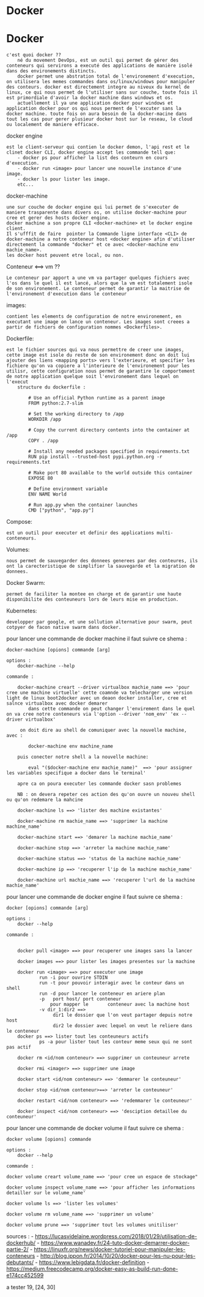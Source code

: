 # Docker

<h1>Docker</h1>

	c'est quoi docker ??
		né du movement DevOps, est un outil qui permet de gérer des conteneurs qui servirons a executé des applications de manière isolé dans des environements distincts.
        docker permet une abstration total de l'environement d'execution, on utilisera les memes commandes dans os/linux/windows pour manipuler des conteurs. docker est directement integre au niveux du kernel de linux, ce qui nous permet de l'utiliser sans sur couche, toute fois il est primordiale d'avoir la docker machine dans windows et os.
        actuellement il ya une application docker pour windows et application docker pour os qui nous perment de l'excuter sans la docker machine. toute fois on aura besoin de la docker-macine dans tout les cas pour gerer plusieur docker host sur le reseau, le cloud ou localement de maniere efficace.        

docker engine

    est le client-serveur qui contien le docker demon, l'api rest et le clinet docker CLI, docker engine accept les commande tell que:
        - docker ps pour afficher la list des conteurn en cours d'execution.
        - docker run <image> pour lancer une nouvelle instance d'une image.
        - docker ls pour lister les image.
        etc...

docker-machine

    une sur couche de docker engine qui lui permet de s'executer de maniere trasparente dans divers os, on utilise docker-machine pour cree et gerer des hosts docker engine.
    docker machine a son propre CLI <docker-machine> et le docker engine client.
    Il s'ufffit de faire  pointer la Commande ligne interface <CLI> de docker-machine a notre conteneur host <docker engine> afin d'utiliser directement la commande "docker" et ce avec <docker-machine env machie_name>.
    les docker host peuvent etre local, ou non.



Conteneur <==> vm ??

    Le conteneur par apport a une vm va partager quelques fichiers avec l'os dans le quel il est lancé, alors que la vm est totalement isole de son environement. Le conteneur permet de garantir la maitrise de l'environement d'execution dans le conteneur

images:

    contient les elements de configuration de notre environement, en executant une image on lance un conteneur. Les images sont creees a partir de fichiers de configuration nommes <Dockerfiles>.

Dockerfile:

    est le fichier sources qui va nous permettre de creer une images, cette image est isole du reste de son environement donc on doit lui ajouter des liens <mapping ports> vers l'exterieure, et specifier les fichiere qu'on va copiere a l'interieure de l'environement pour les utilisr, cette configuration nous permet de garantire le comportement de notre application quelque soit l'environement dans lequel on l'execut 
        structure du dockerfile :

            # Use an official Python runtime as a parent image
            FROM python:2.7-slim

            # Set the working directory to /app
            WORKDIR /app

            # Copy the current directory contents into the container at /app
            COPY . /app

            # Install any needed packages specified in requirements.txt
            RUN pip install --trusted-host pypi.python.org -r requirements.txt

            # Make port 80 available to the world outside this container
            EXPOSE 80

            # Define environment variable
            ENV NAME World

            # Run app.py when the container launches
            CMD ["python", "app.py"]


Compose:

    est un outil pour executer et definir des applications multi-conteneurs.

Volumes:

    nous permet de sauvegarder des donnees generees par des conteures, ils ont la carecteristique de simplifier la sauvegarde et la migration de donnees.

Docker Swarm:

    permet de faciliter la montee en charge et de garantir une haute disponibilite des conteuneurs lors de leurs mise en production.

Kubernetes:

    developper par google, et une sollution alternative pour swarm, peut cotpyer de facon native swarm dans docker.


pour lancer une commande de docker machine il faut suivre ce shema :

    docker-machine [opions] commande [arg]

    options :
        docker-machine --help

    commande :
    
        docker-machine creart --driver virtualbox machie_name ==> 'pour cree une machine virtuelle' cette coamnde va telecharger une version light de linux boot2docker avec un deaon docker installer, cree et salnce virtualbox avec docker demarer
            dans cette commande on peut changer l'envirement dans le quel on va cree notre conteneurs via l'option --driver 'nom_env' 'ex --driver virtualbox'

         on doit dire au shell de comuniquer avec la nouvelle machine, avec :
        
            docker-machine env machine_name

        puis conecter notre shell a la nouvelle machine:

            eval "($docker-machine env machie_name)"  ==> 'pour assigner les variables specifique a docker dans le terminal'
        
        apre ca on poura executer les commande docker sasn problemes 

        NB : on devera repeter ces action des qu'on ouvre un nouveu shell ou qu'on redemare la mahcine 

        docker-machine ls ==> 'lister des machine existantes'

        docker-machine rm machie_name ==> 'supprimer la machine machine_name'

        docker-machine start ==> 'demarer la machine machie_name'

        docker-machine stop ==> 'arreter la machine machie_name'

        docker-machine status ==> 'status de la machine machie_name'

        docker-machine ip ==> 'recuperer l'ip de la machine machie_name'

        docker-machine url machie_name ==> 'recuperer l'url de la machine machie_name'

        
pour lancer une commande de docker engine il faut suivre ce shema :

    docker [opions] commande [arg]

    options :
        docker --help

    commande :


        docker pull <image> ==> pour recuperer une images sans la lancer

        docker images ==> pour lister les images presentes sur la machine

        docker run <image> ==> pour executer une image
                run -i pour ouvrire STDIN
                run -t pour pouvoir interagir avec le conteur dans un shell
                run -d pour lancer le conteneur en ariere plan
                -p   port host/ port conteneur 
                    pour mapper le       conteneur avec la machine host
                -v dir_1:dir2 ==>
                     dir1 le dossier que l'on veut partager depuis notre host
                     dir2 le dossier avec lequel on veut le reliere dans le conteneur
        docker ps ==> lister tout les conteuneurs actifs
                ps -a pour lister tout les conteur meme seux qui ne sont pas actif
        
        docker rm <id/nom conteneur> ==> supprimer un conteuneur arrete

        docker rmi <imager> ==> supprimer une image

        docker start <id/nom conteneur> ==> 'demmarer le conteuneur'

        docker stop <id/nom conteneur>==> 'arreter le conteuneur'

        docker restart <id/nom conteneur> ==> 'redemmarer le conteuneur'

        docker inspect <id/nom conteneur> ==> 'desciption detaillee du conteuneur'

pour lancer une commande de docker volume il faut suivre ce shema :

    docker volume [opions] commande

    options :
        docker --help

    commande :

    docker volume creart volume_name ==> 'pour cree un espace de stockage"

    docker volume inspect volume_name ==> 'pour afficher les informations detailler sur le volume_name'

    docker volume ls ==> 'lister les volumes'
    
    docker volume rm volume_name ==> 'supprimer un volume'
    
    docker volume prune ==> 'supprimer tout les volumes unitiliser'



sources :
    - https://lucasvidelaine.wordpress.com/2018/01/29/utilisation-de-dockerhub/
    - https://www.wanadev.fr/24-tuto-docker-demarrer-docker-partie-2/
    - https://linuxfr.org/news/docker-tutoriel-pour-manipuler-les-conteneurs
    - http://blog.ippon.fr/2014/10/20/docker-pour-les-nu-pour-les-debutants/
    - https://www.lebigdata.fr/docker-definition
    - https://medium.freecodecamp.org/docker-easy-as-build-run-done-e174cc452599


a tester 19, [24, 30]